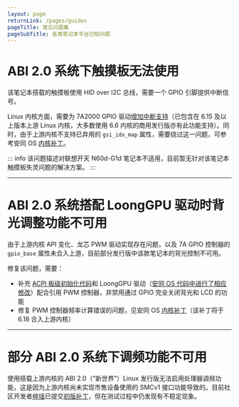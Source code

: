 ```yaml
---
layout: page
returnLink: /pages/guides
pageTitle: 常见问题集
pageSubTitle: 各类笔记本平台已知问题
---
```


# ABI 2.0 系统下触摸板无法使用

该笔记本搭载的触摸板使用 HID over I2C 总线，需要一个 GPIO 引脚提供中断信号。

Linux 内核方面，需要为 7A2000 GPIO 驱动[增加中断支持](https://git.kernel.org/torvalds/c/44fe79020b91)（已包含在 6.15 及以上版本上游 Linux 内核，大多数使用 6.6 内核的商用发行版亦有此功能支持）。同时，由于上游内核不支持已弃用的 `gsi_idx_map` 属性，需要绕过这一问题，可参考安同 OS [内核补丁](https://github.com/AOSC-Tracking/linux/commit/e29193f3f1a3)。

::: info
该问题描述对联想开天 N60d-G1d 笔记本不适用，目前暂无针对该笔记本触摸板失灵问题的解决方案。
:::

---

# ABI 2.0 系统搭配 LoongGPU 驱动时背光调整功能不可用

由于上游内核 API 变化、龙芯 PWM 驱动实现存在问题，以及 7A GPIO 控制器的 `gpio_base` 属性未合入上游，目前部分发行版中该款笔记本的背光控制不可用。

修复该问题，需要：

- 补充 [ACPI 板级初始化代码](https://github.com/AOSC-Tracking/linux/commit/dbb668a14178)和 LoongGPU 驱动（[安同 OS 代码中进行了相应修改](https://github.com/AOSC-Tracking/loonggpu-kernel-dkms/commit/aaee8cb5d7f879ba4cd2cb268a8591f99735b729)）配合引用 PWM 控制器，并禁用通过 GPIO 完全关闭背光和 LCD 的功能
- 修复 PWM 控制器频率计算错误的问题，见安同 OS [内核补丁](https://github.com/AOSC-Tracking/linux/commit/30b69e76d820)（该补丁将于 6.18 合入上游内核）

---

# 部分 ABI 2.0 系统下调频功能不可用

使用搭载上游内核的 ABI 2.0（“新世界”）Linux 发行版无法启用处理器调频功能，这是因为上游内核尚未实现市售设备使用的 SMCv1 接口功能导致的。目前社区开发者[梓瑶](https://github.com/ziyao233)已提交[初版补丁](https://lore.kernel.org/loongarch/20250623123321.5622-1-ziyao@disroot.org/)，但在测试过程中仍发现有不稳定现象。

